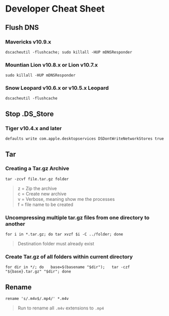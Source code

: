 # Developer Cheat Sheet

## Flush DNS

### Mavericks v10.9.x
`dscacheutil -flushcache; sudo killall -HUP mDNSResponder`

### Mountian Lion v10.8.x or Lion v10.7.x
`sudo killall -HUP mDNSResponder`

### Snow Leopard v10.6.x or v10.5.x Leopard
`dscacheutil -flushcache`

## Stop .DS_Store

### Tiger v10.4.x and later
`defaults write com.apple.desktopservices DSDontWriteNetworkStores true`

## Tar

### Creating a Tar.gz Archive

`tar -zcvf file.tar.gz folder`

> z = Zip the archive <br>
> c = Create new archive <br>
> v = Verbose, meaning show me the processes <br>
> f = file name to be created <br>

### Uncompressing multiple tar.gz files from one directory to another

`for i in *.tar.gz; do tar xvzf $i -C ../folder; done`
> Destination folder must already exist

### Create Tar.gz of all folders within current directory

`for dir in */; do   base=$(basename "$dir");   tar -czf "${base}.tar.gz" "$dir"; done`

## Rename
`rename 's/.m4v$/.mp4/' *.m4v`
> Run to rename all `.m4v` extensions to `.mp4`
